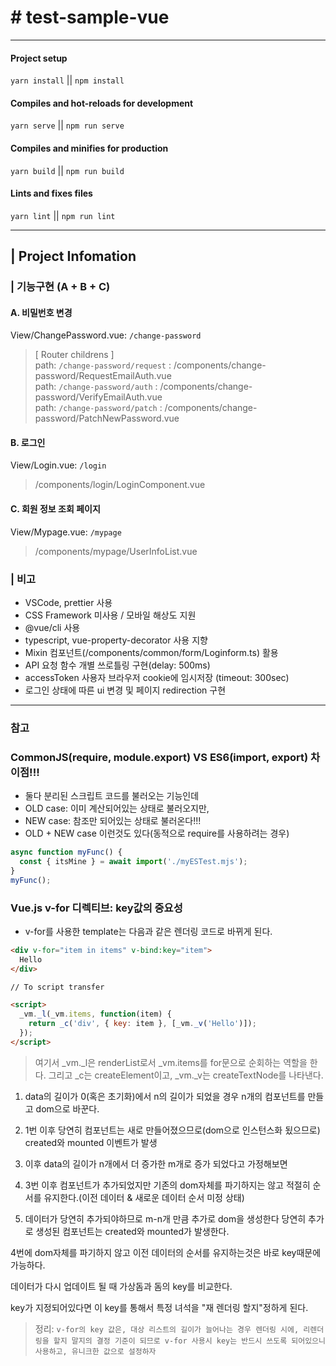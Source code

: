 # # test-sample-vue

---

#### Project setup

`yarn install` || `npm install`

#### Compiles and hot-reloads for development

`yarn serve` || `npm run serve`

#### Compiles and minifies for production

`yarn build` || `npm run build`

#### Lints and fixes files

`yarn lint` || `npm run lint`

---

## | Project Infomation

### | 기능구현 (A + B + C)

#### A. 비밀번호 변경

View/ChangePassword.vue: `/change-password`

> [ Router childrens ]  
> path: `/change-password/request` : /components/change-password/RequestEmailAuth.vue  
> path: `/change-password/auth` : /components/change-password/VerifyEmailAuth.vue  
> path: `/change-password/patch` : /components/change-password/PatchNewPassword.vue

#### B. 로그인

View/Login.vue: `/login`

> /components/login/LoginComponent.vue

#### C. 회원 정보 조회 페이지

View/Mypage.vue: `/mypage`

> /components/mypage/UserInfoList.vue

### | 비고

- VSCode, prettier 사용
- CSS Framework 미사용 / 모바일 해상도 지원
- @vue/cli 사용
- typescript, vue-property-decorator 사용 지향
- Mixin 컴포넌트(/components/common/form/Loginform.ts) 활용
- API 요청 함수 개별 쓰로틀링 구현(delay: 500ms)
- accessToken 사용자 브라우저 cookie에 임시저장 (timeout: 300sec)
- 로그인 상태에 따른 ui 변경 및 페이지 redirection 구현

---

### 참고

### CommonJS(require, module.export) VS ES6(import, export) 차이점!!!

- 둘다 분리된 스크립트 코드를 불러오는 기능인데
- OLD case: 이미 계산되어있는 상태로 불러오지만,
- NEW case: 참조만 되어있는 상태로 불러온다!!!
- OLD + NEW case 이런것도 있다(동적으로 require를 사용하려는 경우)

```jsx
async function myFunc() {
  const { itsMine } = await import('./myESTest.mjs');
}
myFunc();
```

### Vue.js v-for 디렉티브: key값의 중요성

- v-for를 사용한 template는 다음과 같은 렌더링 코드로 바뀌게 된다.

```html
<div v-for="item in items" v-bind:key="item">
  Hello
</div>

// To script transfer

<script>
  _vm._l(_vm.items, function(item) {
    return _c('div', { key: item }, [_vm._v('Hello')]);
  });
</script>
```

> 여기서 \_vm.\_l은 renderList로서 \_vm.items를 for문으로 순회하는 역할을 한다. 그리고 \_c는 createElement이고, \_vm.\_v는 createTextNode를 나타낸다.

1. data의 길이가 0(혹은 초기화)에서 n의 길이가 되었을 경우 n개의 컴포넌트를 만들고 dom으로 바꾼다.

2. 1번 이후 당연히 컴포넌트는 새로 만들어졌으므로(dom으로 인스턴스화 됬으므로) created와 mounted 이벤트가 발생

3. 이후 data의 길이가 n개에서 더 증가한 m개로 증가 되었다고 가정해보면

4. 3번 이후 컴포넌트가 추가되었지만 기존의 dom자체를 파기하지는 않고 적절히 순서를 유지한다.(이전 데이터 & 새로운 데이터 순서 미정 상태)

5. 데이터가 당연히 추가되야하므로 m-n개 만큼 추가로 dom을 생성한다 당연히 추가로 생성된 컴포넌트는 created와 mounted가 발생한다.

4번에 dom자체를 파기하지 않고 이전 데이터의 순서를 유지하는것은 바로 key때문에 가능하다.

데이터가 다시 업데이트 될 때 가상돔과 돔의 key를 비교한다.

key가 지정되어있다면 이 key를 통해서 특정 녀석을 "재 렌더링 할지"정하게 된다.

> 정리: `v-for의 key 값은, 대상 리스트의 길이가 늘어나는 경우 렌더링 시에, 리렌더링을 할지 말지의 결정 기준이 되므로 v-for 사용시 key는 반드시 쓰도록 되어있으니 사용하고, 유니크한 값으로 설정하자`
